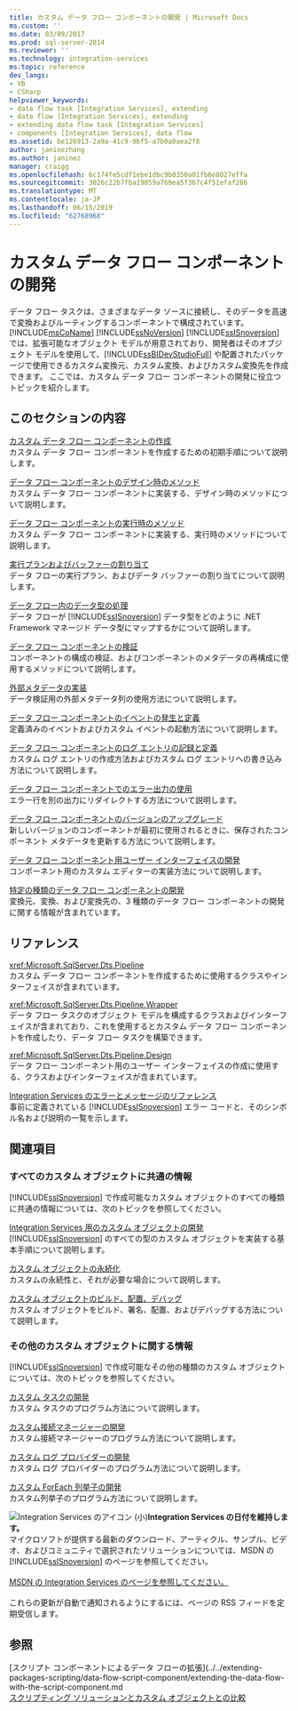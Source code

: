 ```yaml
---
title: カスタム データ フロー コンポーネントの開発 | Microsoft Docs
ms.custom: ''
ms.date: 03/09/2017
ms.prod: sql-server-2014
ms.reviewer: ''
ms.technology: integration-services
ms.topic: reference
dev_langs:
- VB
- CSharp
helpviewer_keywords:
- data flow task [Integration Services], extending
- data flow [Integration Services], extending
- extending data flow task [Integration Services]
- components [Integration Services], data flow
ms.assetid: be126913-2a9a-41c9-9bf5-a7b0a0aea2f8
author: janinezhang
ms.author: janinez
manager: craigg
ms.openlocfilehash: 6c174fe5cdf1ebe1dbc9b0350a01fb6e8027effa
ms.sourcegitcommit: 3026c22b7fba19059a769ea5f367c4f51efaf286
ms.translationtype: MT
ms.contentlocale: ja-JP
ms.lasthandoff: 06/15/2019
ms.locfileid: "62768968"
---
```

# <a name="developing-a-custom-data-flow-component"></a>カスタム データ フロー コンポーネントの開発
  データ フロー タスクは、さまざまなデータ ソースに接続し、そのデータを高速で変換およびルーティングするコンポーネントで構成されています。 [!INCLUDE[msCoName](../../../includes/msconame-md.md)] [!INCLUDE[ssNoVersion](../../../includes/ssnoversion-md.md)] [!INCLUDE[ssISnoversion](../../../includes/ssisnoversion-md.md)] では、拡張可能なオブジェクト モデルが用意されており、開発者はそのオブジェクト モデルを使用して、[!INCLUDE[ssBIDevStudioFull](../../../includes/ssbidevstudiofull-md.md)] や配置されたパッケージで使用できるカスタム変換元、カスタム変換、およびカスタム変換先を作成できます。 ここでは、カスタム データ フロー コンポーネントの開発に役立つトピックを紹介します。  
  
## <a name="in-this-section"></a>このセクションの内容  
 [カスタム データ フロー コンポーネントの作成](creating-a-custom-data-flow-component.md)  
 カスタム データ フロー コンポーネントを作成するための初期手順について説明します。  
  
 [データ フロー コンポーネントのデザイン時のメソッド](design-time-methods-of-a-data-flow-component.md)  
 カスタム データ フロー コンポーネントに実装する、デザイン時のメソッドについて説明します。  
  
 [データ フロー コンポーネントの実行時のメソッド](run-time-methods-of-a-data-flow-component.md)  
 カスタム データ フロー コンポーネントに実装する、実行時のメソッドについて説明します。  
  
 [実行プランおよびバッファーの割り当て](execution-plan-and-buffer-allocation.md)  
 データ フローの実行プラン、およびデータ バッファーの割り当てについて説明します。  
  
 [データ フロー内のデータ型の処理](working-with-data-types-in-the-data-flow.md)  
 データ フローが [!INCLUDE[ssISnoversion](../../../includes/ssisnoversion-md.md)] データ型をどのように .NET Framework マネージド データ型にマップするかについて説明します。  
  
 [データ フロー コンポーネントの検証](validating-a-data-flow-component.md)  
 コンポーネントの構成の検証、およびコンポーネントのメタデータの再構成に使用するメソッドについて説明します。  
  
 [外部メタデータの実装](implementing-external-metadata.md)  
 データ検証用の外部メタデータ列の使用方法について説明します。  
  
 [データ フロー コンポーネントのイベントの発生と定義](raising-and-defining-events-in-a-data-flow-component.md)  
 定義済みのイベントおよびカスタム イベントの起動方法について説明します。  
  
 [データ フロー コンポーネントのログ エントリの記録と定義](logging-and-defining-log-entries-in-a-data-flow-component.md)  
 カスタム ログ エントリの作成方法およびカスタム ログ エントリへの書き込み方法について説明します。  
  
 [データ フロー コンポーネントでのエラー出力の使用](using-error-outputs-in-a-data-flow-component.md)  
 エラー行を別の出力にリダイレクトする方法について説明します。  
  
 [データ フロー コンポーネントのバージョンのアップグレード](upgrading-the-version-of-a-data-flow-component.md)  
 新しいバージョンのコンポーネントが最初に使用されるときに、保存されたコンポーネント メタデータを更新する方法について説明します。  
  
 [データ フロー コンポーネント用ユーザー インターフェイスの開発](developing-a-user-interface-for-a-data-flow-component.md)  
 コンポーネント用のカスタム エディターの実装方法について説明します。  
  
 [特定の種類のデータ フロー コンポーネントの開発](../../extending-packages-custom-objects-data-flow-types/developing-specific-types-of-data-flow-components.md)  
 変換元、変換、および変換先の、3 種類のデータ フロー コンポーネントの開発に関する情報が含まれています。  
  
## <a name="reference"></a>リファレンス  
 <xref:Microsoft.SqlServer.Dts.Pipeline>  
 カスタム データ フロー コンポーネントを作成するために使用するクラスやインターフェイスが含まれています。  
  
 <xref:Microsoft.SqlServer.Dts.Pipeline.Wrapper>  
 データ フロー タスクのオブジェクト モデルを構成するクラスおよびインターフェイスが含まれており、これを使用するとカスタム データ フロー コンポーネントを作成したり、データ フロー タスクを構築できます。  
  
 <xref:Microsoft.SqlServer.Dts.Pipeline.Design>  
 データ フロー コンポーネント用のユーザー インターフェイスの作成に使用する、クラスおよびインターフェイスが含まれています。  
  
 [Integration Services のエラーとメッセージのリファレンス](../../integration-services-error-and-message-reference.md)  
 事前に定義されている [!INCLUDE[ssISnoversion](../../../includes/ssisnoversion-md.md)] エラー コードと、そのシンボル名および説明の一覧を示します。  
  
## <a name="related-sections"></a>関連項目  
  
### <a name="information-common-to-all-custom-objects"></a>すべてのカスタム オブジェクトに共通の情報  
 [!INCLUDE[ssISnoversion](../../../includes/ssisnoversion-md.md)] で作成可能なカスタム オブジェクトのすべての種類に共通の情報については、次のトピックを参照してください。  
  
 [Integration Services 用のカスタム オブジェクトの開発](../../extending-packages-custom-objects/developing-custom-objects-for-integration-services.md)  
 [!INCLUDE[ssISnoversion](../../../includes/ssisnoversion-md.md)] のすべての型のカスタム オブジェクトを実装する基本手順について説明します。  
  
 [カスタム オブジェクトの永続化](../../extending-packages-custom-objects/persisting-custom-objects.md)  
 カスタムの永続性と、それが必要な場合について説明します。  
  
 [カスタム オブジェクトのビルド、配置、デバッグ](../../extending-packages-custom-objects/building-deploying-and-debugging-custom-objects.md)  
 カスタム オブジェクトをビルド、署名、配置、およびデバッグする方法について説明します。  
  
### <a name="information-about-other-custom-objects"></a>その他のカスタム オブジェクトに関する情報  
 [!INCLUDE[ssISnoversion](../../../includes/ssisnoversion-md.md)] で作成可能なその他の種類のカスタム オブジェクトについては、次のトピックを参照してください。  
  
 [カスタム タスクの開発](../../extending-packages-custom-objects/task/developing-a-custom-task.md)  
 カスタム タスクのプログラム方法について説明します。  
  
 [カスタム接続マネージャーの開発](../../extending-packages-custom-objects/connection-manager/developing-a-custom-connection-manager.md)  
 カスタム接続マネージャーのプログラム方法について説明します。  
  
 [カスタム ログ プロバイダーの開発](../../extending-packages-custom-objects/log-provider/developing-a-custom-log-provider.md)  
 カスタム ログ プロバイダーのプログラム方法について説明します。  
  
 [カスタム ForEach 列挙子の開発](../../extending-packages-custom-objects/foreach-enumerator/developing-a-custom-foreach-enumerator.md)  
 カスタム列挙子のプログラム方法について説明します。  
  
![Integration Services のアイコン (小)](../../media/dts-16.gif "Integration Services アイコン (小)")**Integration Services の日付を維持します。**<br /> マイクロソフトが提供する最新のダウンロード、アーティクル、サンプル、ビデオ、およびコミュニティで選択されたソリューションについては、MSDN の [!INCLUDE[ssISnoversion](../../../includes/ssisnoversion-md.md)] のページを参照してください。<br /><br /> [MSDN の Integration Services のページを参照してください。](https://go.microsoft.com/fwlink/?LinkId=136655)<br /><br /> これらの更新が自動で通知されるようにするには、ページの RSS フィードを定期受信します。  
  
## <a name="see-also"></a>参照  
 [スクリプト コンポーネントによるデータ フローの拡張](../../extending-packages-scripting/data-flow-script-component/extending-the-data-flow-with-the-script-component.md   
 [スクリプティング ソリューションとカスタム オブジェクトとの比較](../../extending-packages-scripting/comparing-scripting-solutions-and-custom-objects.md)  
  
  
